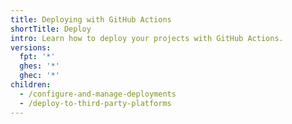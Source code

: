 ```yaml
---
title: Deploying with GitHub Actions
shortTitle: Deploy
intro: Learn how to deploy your projects with GitHub Actions.
versions:
  fpt: '*'
  ghes: '*'
  ghec: '*'
children:
  - /configure-and-manage-deployments
  - /deploy-to-third-party-platforms
---
```

